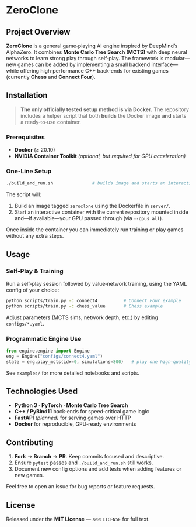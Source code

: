 # ZeroClone

## Project Overview

**ZeroClone** is a general game‑playing AI engine inspired by DeepMind’s AlphaZero. It combines **Monte Carlo Tree Search (MCTS)** with deep neural networks to learn strong play through self‑play. The framework is modular—new games can be added by implementing a small backend interface—while offering high‑performance C++ back‑ends for existing games (currently **Chess** and **Connect Four**).

## Installation

> **The only officially tested setup method is via Docker.** The repository includes a helper script that both **builds** the Docker image **and** starts a ready‑to‑use container.

### Prerequisites

* **Docker** (≥ 20.10)
* **NVIDIA Container Toolkit** *(optional, but required for GPU acceleration)*

### One‑Line Setup

```bash
./build_and_run.sh               # builds image and starts an interactive container
```

The script will:

1. Build an image tagged `zeroclone` using the Dockerfile in `server/`.
2. Start an interactive container with the current repository mounted inside and—if available—your GPU passed through (via `--gpus all`).

Once inside the container you can immediately run training or play games without any extra steps.

## Usage

### Self‑Play & Training

Run a self‑play session followed by value‑network training, using the YAML config of your choice:

```bash
python scripts/train.py -c connect4          # Connect Four example
python scripts/train.py -c chess_value       # Chess example
```

Adjust parameters (MCTS sims, network depth, etc.) by editing `configs/*.yaml`.

### Programmatic Engine Use

```python
from engine.engine import Engine
eng = Engine("configs/connect4.yaml")
state = eng.play_mcts(idx=0, simulations=800)   # play one high‑quality move
```

See `examples/` for more detailed notebooks and scripts.

## Technologies Used

* **Python 3**  ·  **PyTorch**  ·  **Monte Carlo Tree Search**
* **C++ / PyBind11** back‑ends for speed‑critical game logic
* **FastAPI** *(planned)* for serving games over HTTP
* **Docker** for reproducible, GPU‑ready environments

## Contributing

1. **Fork** → **Branch** → **PR**.  Keep commits focused and descriptive.
2. Ensure `pytest` passes and `./build_and_run.sh` still works.
3. Document new config options and add tests when adding features or new games.

Feel free to open an issue for bug reports or feature requests.

## License

Released under the **MIT License** — see `LICENSE` for full text.
